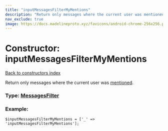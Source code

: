 ```yaml
---
title: "inputMessagesFilterMyMentions"
description: "Return only messages where the current user was mentioned."
nav_exclude: true
image: https://docs.madelineproto.xyz/favicons/android-chrome-256x256.png
---
```

# Constructor: inputMessagesFilterMyMentions  
[Back to constructors index](/API_docs/constructors/index.html)



Return only messages where the current user was [mentioned](https://core.telegram.org/api/mentions).




### Type: [MessagesFilter](/API_docs/types/MessagesFilter.html)


### Example:

```
$inputMessagesFilterMyMentions = ['_' => 'inputMessagesFilterMyMentions'];
```  

